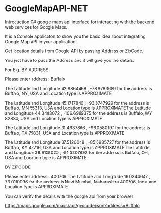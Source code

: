 # GoogleMapAPI-NET

Introduction
C# google maps api interface for interacting with the backend web services for Google Maps.

It is a Console applicaton to show you the basic idea about integrating Google Map API in your application.

Get location details from Google API by passing Address or ZipCode.

You just have to pass the Address and it will give you the details.

 

For E.g. 
BY ADDRESS

Please enter address : Buffalo

The Latitude and Longitude  42.8864468 , -78.8783689 for the address is Buffalo, NY, USA and Location type is APPROXIMATE

The Latitude and Longitude  45.1717846 , -93.8747929 for the address is Buffalo, MN 55313, USA and Location type is APPROXIMATEThe Latitude and Longitude  44.3483072 , -106.6989375 for the address is Buffalo, WY 82834, USA and Location type is APPROXIMATE

The Latitude and Longitude  31.4637866 , -96.0580197 for the address is Buffalo, TX 75831, USA and Location type is APPROXIMATE

The Latitude and Longitude  37.5120048 , -85.6985727 for the address is Buffalo, KY 42716, USA and Location type is APPROXIMATEThe Latitude and Longitude  39.9158025 , -81.5207692 for the address is Buffalo, OH, USA and Location type is APPROXIMATE

BY ZIPCODE

Please enter address :
400706
The Latitude and Longitude  19.0344647 , 73.0110096 for the address is Navi Mumbai, Maharashtra 400706, India and Location type is APPROXIMATE

You can verify the details with the google api from your browser

https://maps.google.com/maps/api/geocode/json?address=Buffalo

